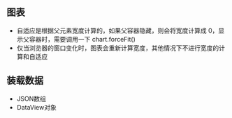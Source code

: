 ## 图表
- 自适应是根据父元素宽度计算的，如果父容器隐藏，则会将宽度计算成 0，显示父容器时，需要调用一下 chart.forceFit()
- 仅当浏览器的窗口变化时，图表会重新计算宽度，其他情况下不进行宽度的计算和自适应
## 装载数据
- JSON数组
- DataView对象
